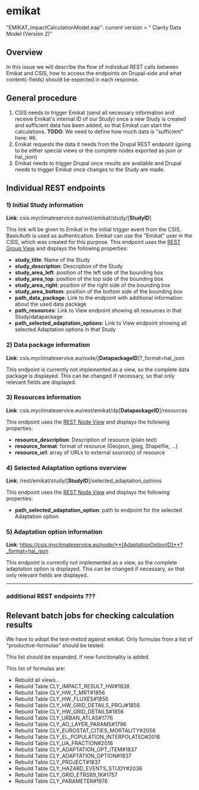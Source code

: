 # emikat

"EMIKAT_ImpactCalculationModel.eap": current version = “<DataModel> Clarity Data Model (Version 2)”


## Overview
In this issue we will describe the flow of individual REST calls between Emikat and CSIS, how to access the endpoints on Drupal-side and what content(-fields) should be expected in each response.

## General procedure
1.  CSIS needs to trigger Emikat (send all necessary information and receive Emikat's internal ID of our Study) once a new Study is created and sufficient data has been added, so that Emikat can start the calculations. **TODO**: We need to define how much data is "sufficient" here: #6.
2.  Emikat requests the data it needs from the Drupal REST endpoint (going to be either special views or the complete nodes exported as json or hal_json)
3. Emikat needs to trigger Drupal once results are available and Drupal needs to trigger Emikat once changes to the Study are made.

## Individual REST endpoints
### 1) Initial Study information
**Link**: csis.myclimateservice.eu/rest/emikat/study/[**StudyID**]

This link will be given to Emikat in the initial trigger event from the CSIS. BasicAuth is used as authentication. Emikat can use the "Emikat" user in the CSIS, which was created for this purpose.
This endpoint uses the [REST Group View](https://csis.myclimateservice.eu/admin/structure/views/view/rest_group/edit/rest_export_3) and displays the following properties:
- **study_title**: Name of the Study
- **study_description**: Description of the Study
- **study_area_left**: position of the left side of the bounding box
- **study_area_top**: position of the top side of the bounding box
- **study_area_right**: position of the right side of the bounding box
- **study_area_bottom**: position of the bottom side of the bounding box
- **path_data_package**: Link to the endpoint with additional information about the used data package
- **path_resources**: Link to View endpoint showing all resources in that Study/datapackage
- **path_selected_adaptation_options**: Link to View endpoint showing all selected Adaptation options in that Study

### 2) Data package information
**Link**: csis.myclimateservice.eu/node/[**DatapackageID**]?_format=hal_json

This endpoint is currently not implemented as a view, so the complete data package is displayed. This can be changed if necessary, so that only relevant fields are displayed.

### 3) Resources information
**Link**: csis.myclimateservice.eu/rest/emikat/dp[**DatapackageID**]/resources

This endpoint uses the [REST Node View](https://csis.myclimateservice.eu/admin/structure/views/view/rest_node/edit/rest_export_6) and displays the following properties:
- **resource_description**: Description of resource (plain text)
- **resource_format**: format of resource (Geojson, jpeg, Shapefile, ...)
- **resource_url**: array of URLs to external source(s) of resource

### 4) Selected Adaptation options overview
**Link**: /rest/emikat/study/[**StudyID**]/selected_adaptation_options

This endpoint uses the [REST Node View](https://csis.myclimateservice.eu/admin/structure/views/view/rest_node/edit/rest_export_7) and displays the following properties:
- **path_selected_adaptation_option**: path to endpoint for the selected Adaptation option

### 5) Adaptation option information
**Link**: https://csis.myclimateservice.eu/node/**[AdaptationOptionID]**?_format=hal_json

This endpoint is currently not implemented as a view, so the complete adaptation option is displayed. This can be changed if necessary, so that only relevant fields are displayed.

<hr>

### additional REST endpoints ???  

## Relevant batch jobs for checking calculation results
We have to adopt the test-metod against emikat:
Only formulas from a list of "productive-formulas" should be tested.

This list should be expanded, if new functionality is added.

This list of formulas are:

- Rebuild all views...
- Rebuild Table CLY_IMPACT_RESULT_HW#1838
- Rebuild Table CLY_HW_T_MRT#1856
- Rebuild Table CLY_HW_FLUXES#1856
- Rebuild Table CLY_HW_GRID_DETAILS_PROJ#1856
- Rebuild Table CLY_HW_GRID_DETAILS#1856
- Rebuild Table CLY_URBAN_ATLAS#1776
- Rebuild Table CLY_AO_LAYER_PARAMS#1796
- Rebuild Table CLY_EUROSTAT_CITIES_MORTALITY#2056
- Rebuild Table CLY_EL_POPULATION_INTERPOLATED#2016
- Rebuild Table CLY_UA_FRACTION#2016
- Rebuild Table CLY_ADAPTATION_OPT_ITEM#1837
- Rebuild Table CLY_ADAPTATION_OPTION#1837
- Rebuild Table CLY_PROJECT#1837
- Rebuild Table CLY_HAZARD_EVENTS_STUDY#2036
- Rebuild Table CLY_GRID_ETRS89_1K#1757
- Rebuild Table CLY_PARAMETER#1976
